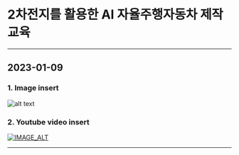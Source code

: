 # 2차전지를 활용한 AI 자율주행자동차 제작 교육
---

## 2023-01-09

### 1. Image insert
![alt text](https://upload.wikimedia.org/wikipedia/commons/thumb/b/b6/Image_created_with_a_mobile_phone.png/330px-Image_created_with_a_mobile_phone.png)

### 2. Youtube video insert
[![IMAGE_ALT](https://i.ytimg.com/an_webp/yxsoE3jO8HM/mqdefault_6s.webp?du=3000&sqp=CM3z7Z0G&rs=AOn4CLBBrbE37D9q6yDR8tSGiZX6ox_t2w)](https://www.youtube.com/watch?v=yxsoE3jO8HM)

---

